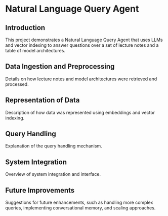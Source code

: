 # Natural Language Query Agent

## Introduction
This project demonstrates a Natural Language Query Agent that uses LLMs and vector indexing to answer questions over a set of lecture notes and a table of model architectures.

## Data Ingestion and Preprocessing
Details on how lecture notes and model architectures were retrieved and processed.

## Representation of Data
Description of how data was represented using embeddings and vector indexing.

## Query Handling
Explanation of the query handling mechanism.

## System Integration
Overview of system integration and interface.

## Future Improvements
Suggestions for future enhancements, such as handling more complex queries, implementing conversational memory, and scaling approaches.
